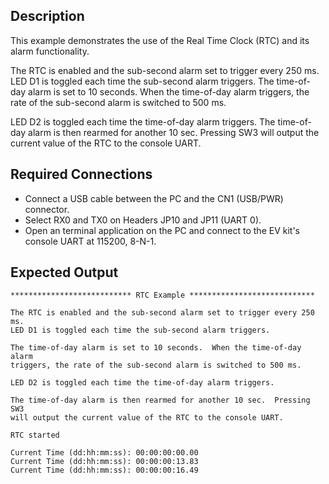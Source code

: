 ## Description

This example demonstrates the use of the Real Time Clock (RTC) and its alarm functionality.

The RTC is enabled and the sub-second alarm set to trigger every 250 ms.
LED D1 is toggled each time the sub-second alarm triggers.  The time-of-day alarm is set to 10 seconds.  When the time-of-day alarm triggers, the rate of the sub-second alarm is switched to 500 ms.

LED D2 is toggled each time the time-of-day alarm triggers. The time-of-day alarm is then rearmed for another 10 sec.  Pressing SW3 will output the current value of the RTC to the console UART.

## Required Connections

-   Connect a USB cable between the PC and the CN1 (USB/PWR) connector.
-   Select RX0 and TX0 on Headers JP10 and JP11 (UART 0).
-   Open an terminal application on the PC and connect to the EV kit's console UART at 115200, 8-N-1.

## Expected Output

```
*************************** RTC Example ****************************

The RTC is enabled and the sub-second alarm set to trigger every 250 ms.
LED D1 is toggled each time the sub-second alarm triggers.

The time-of-day alarm is set to 10 seconds.  When the time-of-day alarm
triggers, the rate of the sub-second alarm is switched to 500 ms.

LED D2 is toggled each time the time-of-day alarm triggers.

The time-of-day alarm is then rearmed for another 10 sec.  Pressing SW3
will output the current value of the RTC to the console UART.

RTC started

Current Time (dd:hh:mm:ss): 00:00:00:00.00
Current Time (dd:hh:mm:ss): 00:00:00:13.83
Current Time (dd:hh:mm:ss): 00:00:00:16.49
```


